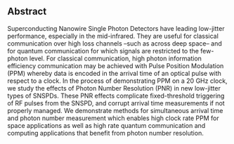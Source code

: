 ## Abstract

Superconducting Nanowire Single Photon Detectors have leading low-jitter performance, especially in the mid-infrared. They are useful for classical communication over high loss channels –such as across deep space– and for quantum communication for which signals are restricted to the few-photon level. For classical communication, high photon information efficiency communication may be achieved with Pulse Position Modulation (PPM) whereby data is encoded in the arrival time of an optical pulse with respect to a clock. In the process of demonstrating PPM on a 20 GHz clock, we study the effects of Photon Number Resolution (PNR) in new low-jitter types of SNSPDs. These PNR effects complicate fixed-threshold triggering of RF pulses from the SNSPD, and corrupt arrival time measurements if not properly managed. We demonstrate methods for simultaneous arrival time and photon number measurement which enables high clock rate PPM for space applications as well as high rate quantum communication and computing applications that benefit from photon number resolution.

<!-- This first enables high clock rate PPM for space applications, but also highlights a path towards resource-efficient decoupling of photon number and arrival time information from low-jitter SNSPDs.  -->

<!-- Photon number resolution is an emerging feature of advanced Superconducting Nanowire Single Photon Detectors. If leveraged to it's full potential, PNR capability can have a profound impact on the usefulness of SNSPDs is certain quantum applications including linear optical quantum computing, quantum networks, and quantum sensing. Discrimination of not just the number of photons in an optical pulse but also pulse arrival time with high accuracy is an open problem, complicated by the nuanced way in which these two degrees of freedom are intertwined in the response function of these detectors. In this work we put a differential readout SNSPD to the ultimate test. We test it's capabilities in a Pulse Position Modulation experiment whereby data is sent in the arrival time of optical pulses derived from a 20\ GHz optical clock. We show the detector is capable of discriminating the arrival time of photons to 50\ ps wide bins with high accuracy while simultaneously providing photon number information about the impinging optical pulses. We find that a careful statistical analysis of the PNR response is necessary to back-out a precise measurement of pulse arrival time.  -->
